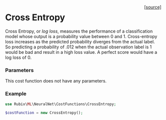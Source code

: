 <span style="float:right;"><a href="https://github.com/RubixML/RubixML/blob/master/src/NeuralNet/CostFunctions/CrossEntropy.php">[source]</a></span>

# Cross Entropy
Cross Entropy, or *log loss*, measures the performance of a classification model whose output is a probability value between 0 and 1. Cross-entropy loss increases as the predicted probability diverges from the actual label. So predicting a probability of .012 when the actual observation label is 1 would be bad and result in a high loss value. A perfect score would have a log loss of 0.

### Parameters
This cost function does not have any parameters.

### Example
```php
use Rubix\ML\NeuralNet\CostFunctions\CrossEntropy;

$costFunction = new CrossEntropy();
```